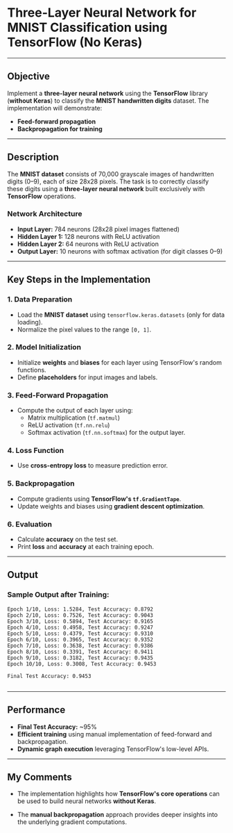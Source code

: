 # **Three-Layer Neural Network for MNIST Classification using TensorFlow (No Keras)**

---

## **Objective**

Implement a **three-layer neural network** using the **TensorFlow** library (**without Keras**) to classify the **MNIST handwritten digits** dataset. The implementation will demonstrate:
- **Feed-forward propagation**
- **Backpropagation for training**

---

## **Description**

The **MNIST dataset** consists of 70,000 grayscale images of handwritten digits (0–9), each of size 28x28 pixels. The task is to correctly classify these digits using a **three-layer neural network** built exclusively with **TensorFlow** operations.

### **Network Architecture**

- **Input Layer:** 784 neurons (28x28 pixel images flattened)
- **Hidden Layer 1:** 128 neurons with ReLU activation
- **Hidden Layer 2:** 64 neurons with ReLU activation
- **Output Layer:** 10 neurons with softmax activation (for digit classes 0–9)

---

## **Key Steps in the Implementation**

### **1. Data Preparation**
- Load the **MNIST dataset** using `tensorflow.keras.datasets` (only for data loading).
- Normalize the pixel values to the range `[0, 1]`.

### **2. Model Initialization**
- Initialize **weights** and **biases** for each layer using TensorFlow's random functions.
- Define **placeholders** for input images and labels.

### **3. Feed-Forward Propagation**
- Compute the output of each layer using:
  - Matrix multiplication (`tf.matmul`)
  - ReLU activation (`tf.nn.relu`)
  - Softmax activation (`tf.nn.softmax`) for the output layer.

### **4. Loss Function**
- Use **cross-entropy loss** to measure prediction error.

### **5. Backpropagation**
- Compute gradients using **TensorFlow's `tf.GradientTape`**.
- Update weights and biases using **gradient descent optimization**.

### **6. Evaluation**
- Calculate **accuracy** on the test set.
- Print **loss** and **accuracy** at each training epoch.

---

## **Output**

### **Sample Output after Training:**
```
Epoch 1/10, Loss: 1.5284, Test Accuracy: 0.8792
Epoch 2/10, Loss: 0.7526, Test Accuracy: 0.9043
Epoch 3/10, Loss: 0.5894, Test Accuracy: 0.9165
Epoch 4/10, Loss: 0.4958, Test Accuracy: 0.9247
Epoch 5/10, Loss: 0.4379, Test Accuracy: 0.9310
Epoch 6/10, Loss: 0.3965, Test Accuracy: 0.9352
Epoch 7/10, Loss: 0.3638, Test Accuracy: 0.9386
Epoch 8/10, Loss: 0.3391, Test Accuracy: 0.9411
Epoch 9/10, Loss: 0.3182, Test Accuracy: 0.9435
Epoch 10/10, Loss: 0.3008, Test Accuracy: 0.9453

Final Test Accuracy: 0.9453


```

---

## **Performance**

-  **Final Test Accuracy:** ~95%
-  **Efficient training** using manual implementation of feed-forward and backpropagation.
-  **Dynamic graph execution** leveraging TensorFlow's low-level APIs.

---

## **My Comments**

-  The implementation highlights how **TensorFlow's core operations** can be used to build neural networks **without Keras**.

-  The **manual backpropagation** approach provides deeper insights into the underlying gradient computations.



